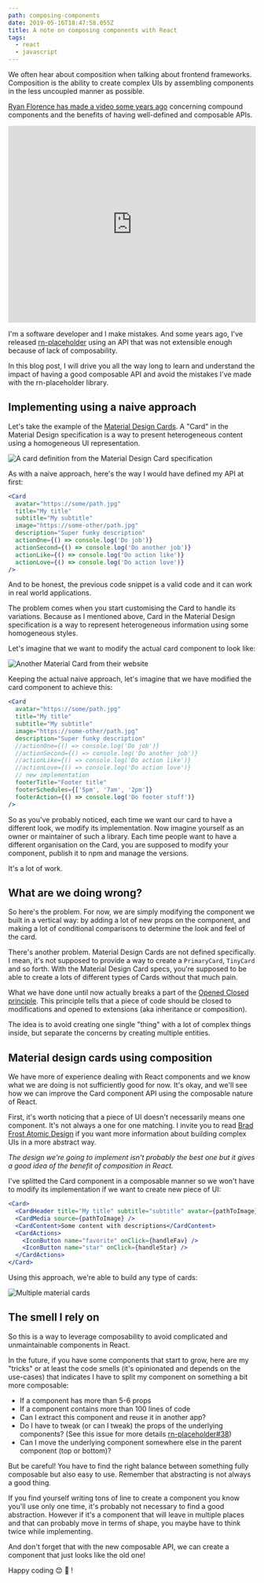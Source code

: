 ```yaml
---
path: composing-components
date: 2019-05-16T18:47:58.055Z
title: A note on composing components with React
tags:
  - react
  - javascript
---
```

We often hear about composition when talking about frontend frameworks. Composition is the ability to create complex UIs by assembling components in the less uncoupled manner as possible.


[Ryan Florence has made a video some years ago](https://www.youtube.com/watch?v=hEGg-3pIHlE) concerning compound components and the benefits of having well-defined and composable APIs.



<iframe width="100%" height="400" src="https://www.youtube.com/embed/hEGg-3pIHlE" frameborder="0" allow="accelerometer; autoplay; encrypted-media; gyroscope; picture-in-picture" allowfullscreen></iframe>



I'm a software developer and I make mistakes. And some years ago, I've released [rn-placeholder](https://github.com/mfrachet/rn-placeholder) using an API that was not extensible enough because of lack of composability.



In this blog post, I will drive you all the way long to learn and understand the impact of having a good composable API and avoid the mistakes I've made with the rn-placeholder library.



## Implementing using a naive approach

Let's take the example of the [Material Design Cards](https://material.io/design/components/cards.html). A "Card" in the Material Design specification is a way to present heterogeneous content using a homogeneous UI representation.

![A card definition from the Material Design Card specification](/assets/mio-design_assets_1ezntdj8h1j0bfkbl23lyzewjjvmzy_uv_cards-elements-2b.png "A card definition from the Material Design Card specification")

As with a naive approach, here's the way I would have defined my API at first:

```jsx
<Card
  avatar="https://some/path.jpg"
  title="My title"
  subtitle="My subtitle"
  image="https://some-other/path.jpg"
  description="Super funky description"
  actionOne={() => console.log('Do job')}
  actionSecond={() => console.log('Do another job')}
  actionLike={() => console.log('Do action like')}
  actionLove={() => console.log('Do action love')}
/>
```

And to be honest, the previous code snippet is a valid code and it can work in real world applications.

The problem comes when you start customising the Card to handle its variations. Because as I mentioned above, Card in the Material Design specification is a way to represent heterogeneous information using some homogeneous styles.

Let's imagine that we want to modify the actual card component to look like:

![Another Material Card from their website](/assets/mio-design_assets_0b6xusjjsulxcutqtcvl0wurpww8_cards-dividers-2.png "Another Material Card from their website")

Keeping the actual naive approach, let's imagine that we have modified the card component to achieve this:

```jsx
<Card
  avatar="https://some/path.jpg"
  title="My title"
  subtitle="My subtitle"
  image="https://some-other/path.jpg"
  description="Super funky description"
  //actionOne={() => console.log('Do job')}
  //actionSecond={() => console.log('Do another job')}
  //actionLike={() => console.log('Do action like')}
  //actionLove={() => console.log('Do action love')}
  // new implementation
  footerTitle="Footer title"
  footerSchedules={['5pm', '7am', '2pm']}
  footerAction={() => console.log('Do footer stuff')}
/>
```

So as you've probably noticed, each time we want our card to have a different look, we modify its implementation. Now imagine yourself as an owner or maintainer of such a library. Each time people want to have a different organisation on the Card, you are supposed to modify your component, publish it to npm and manage the versions.

It's a lot of work.

## What are we doing wrong?

So here's the problem. For now, we are simply modifying the component we built in a vertical way: by adding a lot of new props on the component, and making a lot of conditional comparisons to determine the look and feel of the card.

There's another problem. Material Design Cards are not defined specifically. I mean, it's not supposed to provide a way to create a `PrimaryCard`, `TinyCard` and so forth. With the Material Design Card specs, you're supposed to be able to create a lots of different types of Cards without that much pain.

What we have done until now actually breaks a part of the [Opened Closed principle](https://en.wikipedia.org/wiki/Open%E2%80%93closed_principle). This principle tells that a piece of code should be closed to modifications and opened to extensions (aka inheritance or composition).

The idea is to avoid creating one single "thing" with a lot of complex things inside, but separate the concerns by creating multiple entities.

## Material design cards using composition

We have more of experience dealing with React components and we know what we are doing is not sufficiently good for now. It's okay, and we'll see how we can improve the Card component API using the composable nature of React.

First, it's worth noticing that a piece of UI doesn't necessarily means one component. It's not always a one for one matching. I invite you to read [Brad Frost Atomic Design](http://bradfrost.com/blog/post/atomic-web-design/) if you want more information about building complex UIs in a more abstract way.

_The design we're going to implement isn't probably the best one but it gives a good idea of the benefit of composition in React._

I've splitted the Card component in a composable manner so we won't have to modify its implementation if we want to create new piece of UI:

```jsx
<Card>
  <CardHeader title="My title" subtitle="subtitle" avatar={pathToImage} />
  <CardMedia source={pathToImage} />
  <CardContent>Some content with descriptions</CardContent>
  <CardActions>
    <IconButton name="favorite" onClick={handleFav} />
    <IconButton name="star" onClick={handleStar} />
  </CardActions>
</Card>
```

Using this approach, we're able to build any type of cards:

![Multiple material cards](/assets/cards003.png "Multiple material cards")

## The smell I rely on

So this is a way to leverage composability to avoid complicated and unmaintainable components in React.

In the future, if you have some components that start to grow, here are my "tricks" or at least the code smells (it's opinionated and depends on the use-cases) that indicates I have to split my component on something a bit more composable:

* If a component has more than 5-6 props
* If a component contains more than 100 lines of code
* Can I extract this component and reuse it in another app?
* Do I have to tweak (or can I tweak) the props of the underlying components? (See this issue for more details [rn-placeholder#38](https://github.com/mfrachet/rn-placeholder/issues/38))
* Can I move the underlying component somewhere else in the parent component (top or bottom)? 

But be careful! You have to find the right balance between something fully composable but also easy to use. Remember that abstracting is not always a good thing.



If you find yourself writing tons of line to create a component you know you'll use only one time, it's probably not necessary to find a good abstraction. However if it's a component that will leave in multiple places and that can probably move in terms of shape, you maybe have to think twice while implementing.



And don't forget that with the new composable API, we can create a component that just looks like the old one!



Happy coding :blush: :tada: !
